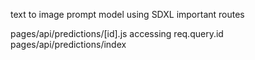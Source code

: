 text to image prompt model using SDXL
important routes

pages/api/predictions/[id].js accessing req.query.id
pages/api/predictions/index
